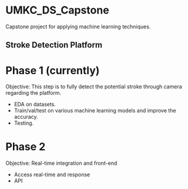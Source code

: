 # UMKC_DS_Capstone

Capstone project for applying machine learning techniques.

## Stroke Detection Platform

# Phase 1 (currently)

Objective: This step is to fully detect the potential stroke through camera regarding the platform.

- EDA on datasets.
- Train/val/test on various machine learning models and improve the accuracy.
- Testing.

# Phase 2 

Objective: Real-time integration and front-end

- Access real-time and response
- API

